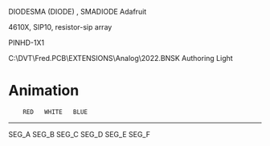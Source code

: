DIODESMA (DIODE) , SMADIODE Adafruit

4610X, SIP10, resistor-sip array

PINHD-1X1

C:\DVT\Fred.PCB\EXTENSIONS\Analog\2022.BNSK Authoring Light



# Animation

        RED   WHITE   BLUE
-----------------------------
SEG_A 
SEG_B
SEG_C
SEG_D
SEG_E
SEG_F


